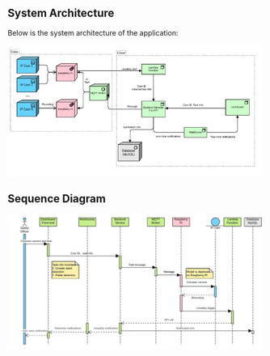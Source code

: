 ## System Architecture

Below is the system architecture of the application:

![System Architecture](./img/system_arch.jpg)


## Sequence Diagram
![System Architecture](./img/sys-arch-detail.jpg)